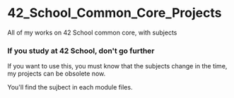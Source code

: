 # 42_School_Common_Core_Projects
All of my works on 42 School common core, with subjects

<h3> If you study at 42 School, don't go further </h3>
If you want to use this, you must know that the subjects change in the time, my projects can be obsolete now.

You'll find the sujbect in each module files.
